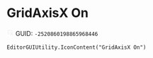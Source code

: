 # GridAxisX On
![](/img/GridAxisX%20On.png)
GUID: `-2520860198865968446`
```
EditorGUIUtility.IconContent("GridAxisX On")
```
